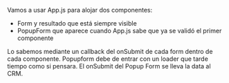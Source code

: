Vamos a usar App.js para alojar dos componentes:
- Form y resultado que está siempre visible
- PopupForm que aparece cuando App.js sabe que ya se validó el primer componente

Lo sabemos mediante un callback del onSubmit de cada form dentro de cada componente.
Popupform debe de entrar con un loader que tarde tiempo como si pensara. 
El onSubmit del Popup Form se lleva la data al CRM. 